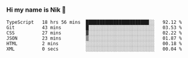 ### Hi my name is Nik 👋

<!--
**NikDoe/NikDoe** is a ✨ _special_ ✨ repository because its `README.md` (this file) appears on your GitHub profile.

Here are some ideas to get you started:

- 🔭 I’m currently working on ...
- 🌱 I’m currently learning ...
- 👯 I’m looking to collaborate on ...
- 🤔 I’m looking for help with ...
- 💬 Ask me about ...
- 📫 How to reach me: ...
- 😄 Pronouns: ...
- ⚡ Fun fact: ...
-->

<!--START_SECTION:waka-->

```text
TypeScript   18 hrs 56 mins  ███████████████████████░░   92.12 %
Git          43 mins         █░░░░░░░░░░░░░░░░░░░░░░░░   03.53 %
CSS          27 mins         ▓░░░░░░░░░░░░░░░░░░░░░░░░   02.22 %
JSON         23 mins         ▒░░░░░░░░░░░░░░░░░░░░░░░░   01.87 %
HTML         2 mins          ░░░░░░░░░░░░░░░░░░░░░░░░░   00.18 %
XML          0 secs          ░░░░░░░░░░░░░░░░░░░░░░░░░   00.04 %
```

<!--END_SECTION:waka-->
